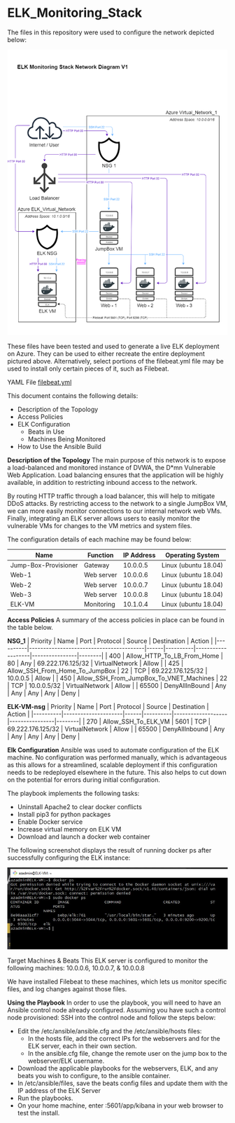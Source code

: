 # ELK_Monitoring_Stack

The files in this repository were used to configure the network depicted below:

![Network Diagram](https://github.com/ljponche/ELK_Monitoring_Stack/blob/master/Images/ELK_Monitoring_Stack_Network_Diagram.png)

These files have been tested and used to generate a live ELK deployment on Azure. They can be used to either recreate the entire deployment pictured above. Alternatively, select portions of the filebeat.yml file may be used to install only certain pieces of it, such as Filebeat.

YAML File
[filebeat.yml](https://github.com/ljponche/ELK_Monitoring_Stack/blob/master/YAML_files/filebeat.yml)

This document contains the following details:

* Description of the Topology
* Access Policies
* ELK Configuration
  * Beats in Use
  * Machines Being Monitored
* How to Use the Ansible Build


**Description of the Topology**
The main purpose of this network is to expose a load-balanced and monitored instance of DVWA, the D*mn Vulnerable Web Application.
Load balancing ensures that the application will be highly available, in addition to restricting inbound access to the network.

By routing HTTP traffic through a load balancer, this will help to mitigate DDoS attacks. By restricting access to the network to a single JumpBox VM, we can more easily monitor connections to our internal network web VMs. Finally, integrating an ELK server allows users to easily monitor the vulnerable VMs for changes to the VM metrics and system files.

The configuration details of each machine may be found below:

| Name                 | Function     | IP Address | Operating System     |
|----------------------|--------------|------------|----------------------|
| Jump-Box-Provisioner | Gateway      | 10.0.0.5   | Linux (ubuntu 18.04) |
| Web-1                | Web server   | 10.0.0.6   | Linux (ubuntu 18.04) |
| Web-2                | Web server   | 10.0.0.7   | Linux (ubuntu 18.04) |
| Web-3                | Web server   | 10.0.0.8   | Linux (ubuntu 18.04) |
| ELK-VM               | Monitoring   | 10.1.0.4   | Linux (ubuntu 18.04) |


**Access Policies**
A summary of the access policies in place can be found in the table below.

**NSG_1**
| Priority | Name                                    | Port | Protocol | Source            | Destination    | Action |
|----------|-----------------------------------------|------|----------|-------------------|----------------|--------|
| 400      | Allow_HTTP_To_LB_From_Home              | 80   | Any      | 69.222.176.125/32 | VirtualNetwork | Allow  |
| 425      | Allow_SSH_From_Home_To_JumpBox          | 22   | TCP      | 69.222.176.125/32 | 10.0.0.5       | Allow  |
| 450      | Allow_SSH_From_JumpBox_To_VNET_Machines | 22   | TCP      | 10.0.0.5/32       | VirtualNetwork | Allow  |
| 65500    | DenyAllInBound                          | Any  | Any      | Any               | Any            | Deny   |

**ELK-VM-nsg**
| Priority | Name                | Port | Protocol | Source            | Destination    | Action |
|----------|---------------------|------|----------|-------------------|----------------|--------|
| 270      | Allow_SSH_To_ELK_VM | 5601 | TCP      | 69.222.176.125/32 | VirtualNetwork | Allow  |
| 65500    | DenyAllInbound      | Any  | Any      | Any               | Any            | Deny   |


**Elk Configuration**
Ansible was used to automate configuration of the ELK machine. No configuration was performed manually, which is advantageous as this allows for a streamlined, scalable deployment if this configuration needs to be redeployed elsewhere in the future. This also helps to cut down on the potential for errors during initial configuration. 

The playbook implements the following tasks:

* Uninstall Apache2 to clear docker conflicts
* Install pip3 for python packages
* Enable Docker service
* Increase virtual memory on ELK VM
* Download and launch a docker web container

The following screenshot displays the result of running docker ps after successfully configuring the ELK instance:

![ELK Ansible Container](https://github.com/ljponche/ELK_Monitoring_Stack/blob/master/Images/ELK_Ansible%20_Container.png.jpg)


Target Machines & Beats
This ELK server is configured to monitor the following machines: 10.0.0.6, 10.0.0.7, & 10.0.0.8

We have installed Filebeat to these machines, which lets us monitor specific files, and log changes against those files. 

**Using the Playbook**
In order to use the playbook, you will need to have an Ansible control node already configured. Assuming you have such a control node provisioned:
SSH into the control node and follow the steps below:

* Edit the /etc/ansible/ansible.cfg and the /etc/ansible/hosts files:
  * In the hosts file, add the correct IPs for the webservers and for the ELK server, each in their own section.
  * In the ansible.cfg file, change the remote user on the jump box to the webserver/ELK username.
* Download the applicable playbooks for the webservers, ELK, and any beats you wish to configure, to the ansible container.
* In /etc/ansible/files, save the beats config files and update them with the IP address of the ELK Server
* Run the playbooks. 
* On your home machine, enter :5601/app/kibana in your web browser to test the install.
